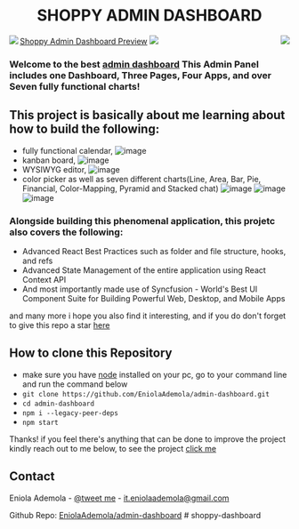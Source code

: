 <div>
  
  <h1 align="center">SHOPPY ADMIN DASHBOARD</h1>
  <img align="left" src="https://user-images.githubusercontent.com/107508295/194569982-c2102d7c-4b02-43e2-bbee-ba298d734bdf.png" />
  <a href="https://eniola-admin-dashboard.vercel.app/" align="center">Shoppy Admin Dashboard Preview<a/>
  <img align="right" src="https://user-images.githubusercontent.com/107508295/194570082-b14161b2-79e9-4286-a73c-8524df950ebb.png" />
  <img src="https://user-images.githubusercontent.com/107508295/194553689-d711e655-01db-48ee-b4dd-5ee47cc7f41b.png" />
  
</div>

### Welcome to the best [admin dashboard](https://eniola-admin-dashboard.vercel.app/) This Admin Panel includes one Dashboard, Three Pages, Four Apps, and over Seven fully functional charts!

## This project is basically about me learning about how to build the following:

- fully functional calendar,
  ![image](https://user-images.githubusercontent.com/107508295/194573708-7dd2ad44-149d-46d5-a202-8b6ef4d5cf49.png)
- kanban board,
  ![image](https://user-images.githubusercontent.com/107508295/194573800-c1acda4b-7264-4d63-9fba-d3bb833d8a35.png)
- WYSIWYG editor,
  ![image](https://user-images.githubusercontent.com/107508295/194573895-3eedf2ba-48c8-438c-a1c7-3d4a5918e200.png)
- color picker as well as seven different charts(Line, Area, Bar, Pie, Financial, Color-Mapping, Pyramid and Stacked chat)
  ![image](https://user-images.githubusercontent.com/107508295/194573964-09324bd6-8ce4-4644-9e08-437ee5278b2f.png)
  ![image](https://user-images.githubusercontent.com/107508295/194575981-c93d6ac1-36d3-40f2-be81-c6124735a668.png)
  ![image](https://user-images.githubusercontent.com/107508295/194576235-33d1eda4-bb2f-4754-b87c-e4b579daef57.png)

### Alongside building this phenomenal application, this projetc also covers the following:

- Advanced React Best Practices such as folder and file structure, hooks, and refs
- Advanced State Management of the entire application using React Context API
- And most importantly made use of Syncfusion - World's Best UI Component Suite for Building Powerful Web, Desktop, and Mobile Apps

and many more i hope you also find it interesting, and if you do don't forget to give this repo a star [here](https://github.com/EniolaAdemola/admin-dashboard)

## How to clone this Repository

- make sure you have [node](https://nodejs.org/en/download/) installed on your pc, go to your command line and run the command below
- `git clone https://github.com/EniolaAdemola/admin-dashboard.git`
-  `cd admin-dashboard`
- `npm i --legacy-peer-deps `
- `npm start `

Thanks! if you feel there's anything that can be done to improve the project kindly reach out to me below,
to see the project [click me](https://eniola-admin-dashboard.vercel.app/)

<!-- CONTACT -->

## Contact

Eniola Ademola - [@tweet me](https://twitter.com/_daveworld) - it.eniolaademola@gmail.com

Github Repo: [EniolaAdemola/admin-dashboard](https://github.com/EniolaAdemola/admin-dashboard)
#   s h o p p y - d a s h b o a r d  
 